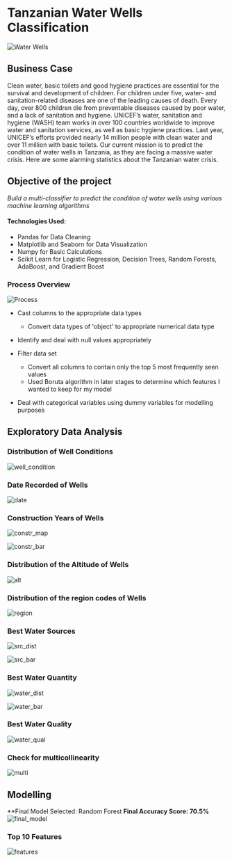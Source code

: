 
# Tanzanian Water Wells Classification

![Water Wells](https://github.com/edwardcheng22/Tanzania-Water-Wells-Project/blob/master/Images/Mission_Water.jpg)


## Business Case

Clean water, basic toilets and good hygiene practices are essential for the survival and development of children. For children under five, water- and sanitation-related diseases are one of the leading causes of death. Every day, over 800 children die from preventable diseases caused by poor water, and a lack of sanitation and hygiene. UNICEF’s water, sanitation and hygiene (WASH) team works in over 100 countries worldwide to improve water and sanitation services, as well as basic hygiene practices. Last year, UNICEF’s efforts provided nearly 14 million people with clean water and over 11 million with basic toilets. Our current mission is to predict the condition of water wells in Tanzania, as they are facing a massive water crisis. Here are some alarming statistics about the Tanzanian water crisis.


## Objective of the project
*Build a multi-classifier to predict the condition of water wells using various machine learning algorithms*

#### Technologies Used:
* Pandas for Data Cleaning
* Matplotlib and Seaborn for Data Visualization
* Numpy for Basic Calculations
* Scikit Learn for Logistic Regression, Decision Trees, Random Forests, AdaBoost, and Gradient Boost

### Process Overview

![Process](https://github.com/edwardcheng22/Tanzania-Water-Wells-Project/blob/master/Images/process.PNG)

* Cast columns to the appropriate data types
   * Convert data types of 'object' to appropriate numerical data type

* Identify and deal with null values appropriately

* Filter data set
   * Convert all columns to contain only the top 5 most frequently seen values
   * Used Boruta algorithm in later stages to determine which features I wanted to keep for my model 

* Deal with categorical variables using dummy variables for modelling purposes

 ## Exploratory Data Analysis
 
 ### Distribution of Well Conditions
 
 ![well_condition](https://github.com/edwardcheng22/Tanzania-Water-Wells-Project/blob/master/Images/pie_chart.png)
 
 ### Date Recorded of Wells
 
 ![date](https://github.com/edwardcheng22/Tanzania-Water-Wells-Project/blob/master/Images/date_recorded.png)
 
 ### Construction Years of Wells
 
 ![constr_map](https://github.com/edwardcheng22/Tanzania-Water-Wells-Project/blob/master/Images/construction_year.png)
 
 ![constr_bar](https://github.com/edwardcheng22/Tanzania-Water-Wells-Project/blob/master/Images/construction_yr_bar.png)
 
 ### Distribution of the Altitude of Wells
 
 ![alt](https://github.com/edwardcheng22/Tanzania-Water-Wells-Project/blob/master/Images/gps_height.png)
 
 ### Distribution of the region codes of Wells
 
 ![region](https://github.com/edwardcheng22/Tanzania-Water-Wells-Project/blob/master/Images/region_code.png)
 
 ### Best Water Sources
 
 ![src_dist](https://github.com/edwardcheng22/Tanzania-Water-Wells-Project/blob/master/Images/water_source_dist.png)
 
 ![src_bar](https://github.com/edwardcheng22/Tanzania-Water-Wells-Project/blob/master/Images/water_sources.png)
 
 ### Best Water Quantity
 
 ![water_dist](https://github.com/edwardcheng22/Tanzania-Water-Wells-Project/blob/master/Images/water_quality_dist.png)
 
 ![water_bar](https://github.com/edwardcheng22/Tanzania-Water-Wells-Project/blob/master/Images/water_quantity.png)
 
 ### Best Water Quality
 
 ![water_qual](https://github.com/edwardcheng22/Tanzania-Water-Wells-Project/blob/master/Images/water_quality.png)
 
 ### Check for multicollinearity
 
 ![multi](https://github.com/edwardcheng22/Tanzania-Water-Wells-Project/blob/master/Images/multicoll.png)
 
 ## Modelling
 
 **Final Model Selected: Random Forest
 **Final Accuracy Score: 70.5%**
 ![final_model](https://github.com/edwardcheng22/Tanzania-Water-Wells-Project/blob/master/Images/final_models.png)
 
 ### Top 10 Features
 
 ![features](https://github.com/edwardcheng22/Tanzania-Water-Wells-Project/blob/master/Images/final_features.png)
 
 
 
 
  
